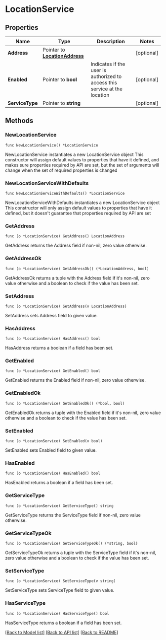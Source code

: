 # LocationService

## Properties

Name | Type | Description | Notes
------------ | ------------- | ------------- | -------------
**Address** | Pointer to [**LocationAddress**](LocationAddress.md) |  | [optional] 
**Enabled** | Pointer to **bool** | Indicates if the user is authorized to access this service at the location | [optional] 
**ServiceType** | Pointer to **string** |  | [optional] 

## Methods

### NewLocationService

`func NewLocationService() *LocationService`

NewLocationService instantiates a new LocationService object
This constructor will assign default values to properties that have it defined,
and makes sure properties required by API are set, but the set of arguments
will change when the set of required properties is changed

### NewLocationServiceWithDefaults

`func NewLocationServiceWithDefaults() *LocationService`

NewLocationServiceWithDefaults instantiates a new LocationService object
This constructor will only assign default values to properties that have it defined,
but it doesn't guarantee that properties required by API are set

### GetAddress

`func (o *LocationService) GetAddress() LocationAddress`

GetAddress returns the Address field if non-nil, zero value otherwise.

### GetAddressOk

`func (o *LocationService) GetAddressOk() (*LocationAddress, bool)`

GetAddressOk returns a tuple with the Address field if it's non-nil, zero value otherwise
and a boolean to check if the value has been set.

### SetAddress

`func (o *LocationService) SetAddress(v LocationAddress)`

SetAddress sets Address field to given value.

### HasAddress

`func (o *LocationService) HasAddress() bool`

HasAddress returns a boolean if a field has been set.

### GetEnabled

`func (o *LocationService) GetEnabled() bool`

GetEnabled returns the Enabled field if non-nil, zero value otherwise.

### GetEnabledOk

`func (o *LocationService) GetEnabledOk() (*bool, bool)`

GetEnabledOk returns a tuple with the Enabled field if it's non-nil, zero value otherwise
and a boolean to check if the value has been set.

### SetEnabled

`func (o *LocationService) SetEnabled(v bool)`

SetEnabled sets Enabled field to given value.

### HasEnabled

`func (o *LocationService) HasEnabled() bool`

HasEnabled returns a boolean if a field has been set.

### GetServiceType

`func (o *LocationService) GetServiceType() string`

GetServiceType returns the ServiceType field if non-nil, zero value otherwise.

### GetServiceTypeOk

`func (o *LocationService) GetServiceTypeOk() (*string, bool)`

GetServiceTypeOk returns a tuple with the ServiceType field if it's non-nil, zero value otherwise
and a boolean to check if the value has been set.

### SetServiceType

`func (o *LocationService) SetServiceType(v string)`

SetServiceType sets ServiceType field to given value.

### HasServiceType

`func (o *LocationService) HasServiceType() bool`

HasServiceType returns a boolean if a field has been set.


[[Back to Model list]](../README.md#documentation-for-models) [[Back to API list]](../README.md#documentation-for-api-endpoints) [[Back to README]](../README.md)


